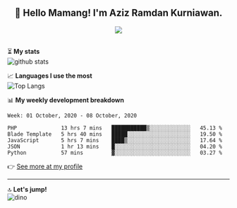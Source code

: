 <h2 align="center">👋 Hello Mamang! I'm Aziz Ramdan Kurniawan.</h2>  
<p align="center">
  <img src="https://komarev.com/ghpvc/?username=azizramdan"> <br><br>
</p>
    
⏳ **My stats**  
![github stats](https://github-readme-stats.vercel.app/api?username=azizramdan&show_icons=true&count_private=true&title_color=000&hide_border=true&hide_title=true)  

📈 **Languages I use the most**  
![Top Langs](https://github-readme-stats.vercel.app/api/top-langs/?username=azizramdan&layout=compact&langs_count=6&hide=tsql&hide_border=true&hide_title=true&exclude_repo=Futsal-Go,Futsal-Go-Admin,Sistem-Informasi-Sensus-Harian-Rawat-Inap)  

📊 **My weekly development breakdown**
<!--START_SECTION:waka-->
```text
Week: 01 October, 2020 - 08 October, 2020

PHP              13 hrs 7 mins   ███████████▒░░░░░░░░░░░░░   45.13 % 
Blade Template   5 hrs 40 mins   █████░░░░░░░░░░░░░░░░░░░░   19.50 % 
JavaScript       5 hrs 7 mins    ████▒░░░░░░░░░░░░░░░░░░░░   17.64 % 
JSON             1 hr 13 mins    █░░░░░░░░░░░░░░░░░░░░░░░░   04.20 % 
Python           57 mins         ▓░░░░░░░░░░░░░░░░░░░░░░░░   03.27 % 
```
<!--END_SECTION:waka-->
👉 [See more at my profile](https://wakatime.com/@azizramdan)
***
🔝 **Let's jump!**  
![dino](https://raw.githubusercontent.com/azizramdan/azizramdan/master/dino.gif)  
